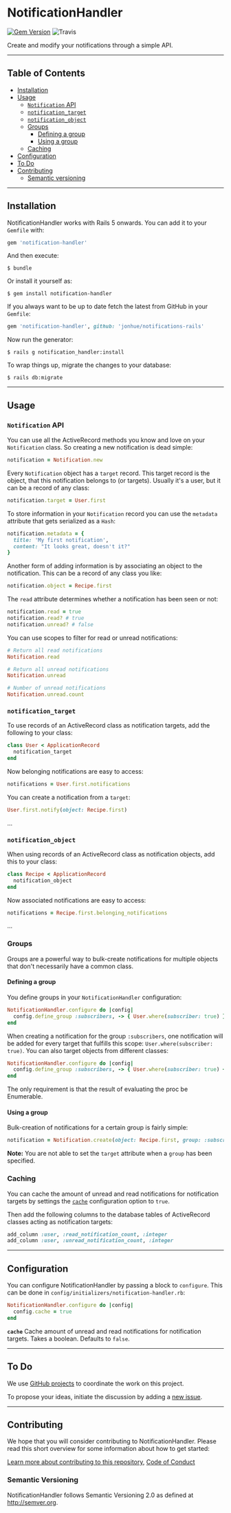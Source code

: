 # NotificationHandler

[![Gem Version](https://badge.fury.io/rb/notifications-handler.svg)](https://badge.fury.io/rb/notifications-handler) ![Travis](https://travis-ci.org/jonhue/notifications-rails.svg?branch=master)

Create and modify your notifications through a simple API.

---

## Table of Contents

* [Installation](#installation)
* [Usage](#usage)
  * [`Notification` API](#notification-api)
  * [`notification_target`](#notification_target)
  * [`notification_object`](#notification_object)
  * [Groups](#groups)
    * [Defining a group](#defining-a-group)
    * [Using a group](#using-a-group)
  * [Caching](#caching)
* [Configuration](#configuration)
* [To Do](#to-do)
* [Contributing](#contributing)
  * [Semantic versioning](#semantic-versioning)

---

## Installation

NotificationHandler works with Rails 5 onwards. You can add it to your `Gemfile` with:

```ruby
gem 'notification-handler'
```

And then execute:

    $ bundle

Or install it yourself as:

    $ gem install notification-handler

If you always want to be up to date fetch the latest from GitHub in your `Gemfile`:

```ruby
gem 'notification-handler', github: 'jonhue/notifications-rails'
```

Now run the generator:

    $ rails g notification_handler:install

To wrap things up, migrate the changes to your database:

    $ rails db:migrate

---

## Usage

### `Notification` API

You can use all the ActiveRecord methods you know and love on your `Notification` class. So creating a new notification is dead simple:

```ruby
notification = Notification.new
```

Every `Notification` object has a `target` record. This target record is the object, that this notification belongs to (or targets). Usually it's a user, but it can be a record of any class:

```ruby
notification.target = User.first
```

To store information in your `Notification` record you can use the `metadata` attribute that gets serialized as a `Hash`:

```ruby
notification.metadata = {
  title: 'My first notification',
  content: "It looks great, doesn't it?"
}
```

Another form of adding information is by associating an object to the notification. This can be a record of any class you like:

```ruby
notification.object = Recipe.first
```

The `read` attribute determines whether a notification has been seen or not:

```ruby
notification.read = true
notification.read? # true
notification.unread? # false
```

You can use scopes to filter for read or unread notifications:

```ruby
# Return all read notifications
Notification.read

# Return all unread notifications
Notification.unread

# Number of unread notifications
Notification.unread.count
```

### `notification_target`

To use records of an ActiveRecord class as notification targets, add the following to your class:

```ruby
class User < ApplicationRecord
  notification_target
end
```

Now belonging notifications are easy to access:

```ruby
notifications = User.first.notifications
```

You can create a notification from a `target`:

```ruby
User.first.notify(object: Recipe.first)
```

...

### `notification_object`

When using records of an ActiveRecord class as notification objects, add this to your class:

```ruby
class Recipe < ApplicationRecord
  notification_object
end
```

Now associated notifications are easy to access:

```ruby
notifications = Recipe.first.belonging_notifications
```

...

### Groups

Groups are a powerful way to bulk-create notifications for multiple objects that don't necessarily have a common class.

#### Defining a group

You define groups in your `NotificationHandler` configuration:

```ruby
NotificationHandler.configure do |config|
  config.define_group :subscribers, -> { User.where(subscriber: true) }
end
```

When creating a notification for the group `:subscribers`, one notification will be added for every target that fulfills this scope: `User.where(subscriber: true)`. You can also target objects from different classes:

```ruby
NotificationHandler.configure do |config|
  config.define_group :subscribers, -> { User.where(subscriber: true) + Admin.all }
end
```

The only requirement is that the result of evaluating the proc be Enumerable.

#### Using a group

Bulk-creation of notifications for a certain group is fairly simple:

```ruby
notification = Notification.create(object: Recipe.first, group: :subscribers)
```

**Note:** You are not able to set the `target` attribute when a `group` has been specified.

### Caching

You can cache the amount of unread and read notifications for notification targets by settings the [`cache`](#configuration) configuration option to `true`.

Then add the following columns to the database tables of ActiveRecord classes acting as notification targets:

```ruby
add_column :user, :read_notification_count, :integer
add_column :user, :unread_notification_count, :integer
```

---

## Configuration

You can configure NotificationHandler by passing a block to `configure`. This can be done in `config/initializers/notification-handler.rb`:

```ruby
NotificationHandler.configure do |config|
  config.cache = true
end
```

**`cache`** Cache amount of unread and read notifications for notification targets. Takes a boolean. Defaults to `false`.

---

## To Do

We use [GitHub projects](https://github.com/jonhue/notifications-rails/projects/2) to coordinate the work on this project.

To propose your ideas, initiate the discussion by adding a [new issue](https://github.com/jonhue/notifications-rails/issues/new).

---

## Contributing

We hope that you will consider contributing to NotificationHandler. Please read this short overview for some information about how to get started:

[Learn more about contributing to this repository](https://github.com/jonhue/notifications-rails/blob/master/CONTRIBUTING.md), [Code of Conduct](https://github.com/jonhue/notifications-rails/blob/master/CODE_OF_CONDUCT.md)

### Semantic Versioning

NotificationHandler follows Semantic Versioning 2.0 as defined at http://semver.org.
